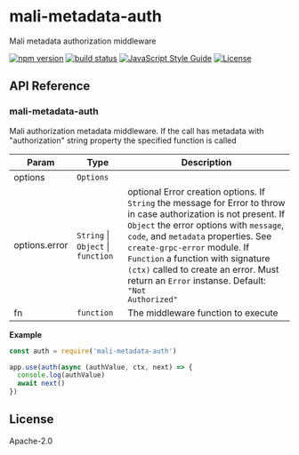# mali-metadata-auth

Mali metadata authorization middleware

[![npm version](https://img.shields.io/npm/v/mali-metadata-auth.svg?style=flat-square)](https://www.npmjs.com/package/mali-metadata-auth)
[![build status](https://img.shields.io/travis/malijs/metadata-auth/master.svg?style=flat-square)](https://travis-ci.org/malijs/metadata-auth)
[![JavaScript Style Guide](https://img.shields.io/badge/code_style-standard-brightgreen.svg?style=flat-square)](https://standardjs.com)
[![License](https://img.shields.io/github/license/malijs/metadata-auth.svg?style=flat-square)](https://raw.githubusercontent.com/malijs/metadata-auth/master/LICENSE)

## API Reference

<a name="module_mali-metadata-auth"></a>

### mali-metadata-auth
Mali authorization metadata middleware.
If the call has metadata with "authorization" string property the specified function is called


| Param | Type | Description |
| --- | --- | --- |
| options | <code>Options</code> |  |
| options.error | <code>String</code> \| <code>Object</code> \| <code>function</code> | optional Error creation options.                                                If <code>String</code> the message for Error to throw in case                                                authorization is not present.                                                If <code>Object</code> the error options with <code>message</code>,                                                <code>code</code>, and <code>metadata</code> properties. See <code>create-grpc-error</code>                                                module.                                                If <code>Function</code> a function with signature <code>(ctx)</code>                                                called to create an error. Must return an <code>Error</code> instanse.                                                Default: <code>"Not Authorized"</code> |
| fn | <code>function</code> | The middleware function to execute |

**Example**  
```js
const auth = require('mali-metadata-auth')

app.use(auth(async (authValue, ctx, next) => {
  console.log(authValue)
  await next()
})
```
## License

  Apache-2.0
